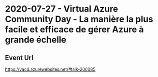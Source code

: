 # 2020-07-27 - Virtual Azure Community Day - La manière la plus facile et efficace de gérer Azure à grande échelle

 ## Event Url
 https://vacd.azurewebsites.net/#talk-200085